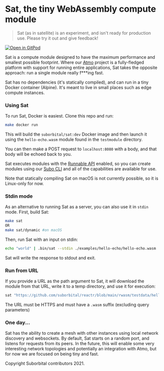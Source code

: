 # Sat, the tiny WebAssembly compute module
> Sat (as in satellite) is an experiment, and isn't ready for production use. Please try it out and give feedback!

[![Open in GitPod](https://gitpod.io/button/open-in-gitpod.svg)](https://gitpod.io/#https://github.com/suborbital/sat)

Sat is a compute module designed to have the maximum performance and smallest possible footprint. Where our [Atmo](https://github.com/suborbital/atmo) project is a fully-fledged platform with support for running entire applications, Sat takes the opposite approach: run a single module really f***ing fast.

Sat has no dependencies (it's statically compiled), and can run in a tiny Docker container (Alpine). It's meant to live in small places such as edge compute instances.

### Using Sat
To run Sat, Docker is easiest. Clone this repo and run:
```bash
make docker run
```
This will build the `suborbital/sat:dev` Docker image and then launch it using the `hello-echo.wasm` module found in the `testmodule` directory.

You can then make a POST request to `localhost:8080` with a body, and that body will be echoed back to you.

Sat executes modules with the [Runnable API](https://atmo.suborbital.dev/runnable-api/introduction) enabled, so you can create modules using our [Subo CLI](https://github.com/suborbital/subo) and all of the capabilities are available for use.

Note that statically compiling Sat on macOS is not currently possible, so it is Linux-only for now.

### Stdin mode
As an alternative to running Sat as a server, you can also use it in `stdin` mode. First, build Sat:
```bash
make sat
OR
make sat/dynamic #on macOS
```
Then, run Sat with an input on stdin:
```bash
echo "world" | .bin/sat --stdin ./examples/hello-echo/hello-echo.wasm
```
Sat will write the response to stdout and exit.

### Run from URL
If you provide a URL as the path argument to Sat, it will download the module from that URL, write it to a temp directory, and use it for execution:
```bash
sat "https://github.com/suborbital/reactr/blob/main/rwasm/testdata/hello-echo/hello-echo.wasm?raw=true"
```
The URL must be HTTPS and must have a `.wasm` suffix (excluding query parameters)

### One day...
Sat has the ability to create a mesh with other instances using local network discovery and websockets. By default, Sat starts on a random port, and listens for requests from its peers. In the future, this will enable some very interesting network topologies and potentially an integration with Atmo, but for now we are focused on being tiny and fast.

Copyright Suborbital contributors 2021.